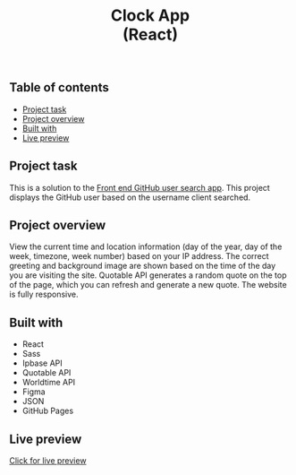 <h1 align="center">
  Clock App <br/> 
  (React)
</h1>
<br>

## Table of contents

- [Project task](#project-task)
- [Project overview](#project-overview)
- [Built with](#built-with)
- [Live preview](#live-preview)

## Project task

This is a solution to the [Front end GitHub user search app](https://www.frontendmentor.io/challenges/github-user-search-app-Q09YOgaH6). This project displays the GitHub user based on the username client searched.

## Project overview

View the current time and location information (day of the year, day of the week, timezone, week number) based on your IP address. The correct greeting and background image are shown based on the time of the day you are visiting the site. Quotable API generates a random quote on the top of the page, which you can refresh and generate a new quote. The website is fully responsive.

## Built with

- React
- Sass
- Ipbase API
- Quotable API
- Worldtime API
- Figma
- JSON
- GitHub Pages

## Live preview

[Click for live preview](https://jeko10.github.io/Github-user-search/)
